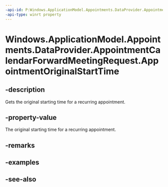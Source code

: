 ----api-id: P:Windows.ApplicationModel.Appointments.DataProvider.AppointmentCalendarForwardMeetingRequest.AppointmentOriginalStartTime
-api-type: winrt property
---<!-- Property syntaxpublic Windows.Foundation.IReference<Windows.Foundation.DateTime> AppointmentOriginalStartTime { get; }--># Windows.ApplicationModel.Appointments.DataProvider.AppointmentCalendarForwardMeetingRequest.AppointmentOriginalStartTime## -descriptionGets the original starting time for a recurring appointment.## -property-valueThe original starting time for a recurring appointment.## -remarks## -examples## -see-also